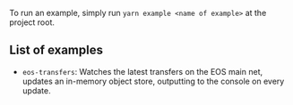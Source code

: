 To run an example, simply run `yarn example <name of example>` at the project root.

## List of examples

* `eos-transfers`: Watches the latest transfers on the EOS main net, updates an in-memory object store, outputting to the console on every update.
